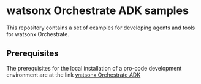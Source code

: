 # watsonx Orchestrate ADK samples
This repository contains a set of examples for developing agents and tools for watsonx Orchestrate.

## Prerequisites
The prerequisites for the local installation of a pro-code development environment are at the link [watsonx Orchestrate ADK](https://github.com/IBM/ibm-watsonx-orchestrate-adk)